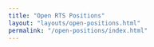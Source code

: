 ```yaml
---
title: "Open RTS Positions"
layout: "layouts/open-positions.html"
permalink: "/open-positions/index.html"
---
```

